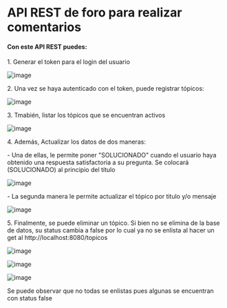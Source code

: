 <h1>API REST de foro para realizar comentarios</h1>
<h4>Con este API REST puedes:</h4>

<p>1. Generar el token para el login del usuario</p>

![image](https://github.com/user-attachments/assets/0b21089a-90d5-4484-8730-da57b7e752e1)






<p>2. Una vez se haya autenticado con el token, puede registrar tópicos: </p>

![image](https://github.com/user-attachments/assets/178dc343-fae3-414c-b7a4-08a860cbd8ba)








<p>3. Tmabién, listar los tópicos que se encuentran activos</p>

![image](https://github.com/user-attachments/assets/3f29239c-6cbb-4422-b5f5-5c1864f216b1)






<p>4. Además, Actualizar los datos de dos maneras:</p>
<p> - Una de ellas, le permite poner "SOLUCIONADO" cuando el usuario haya obtenido una respuesta satisfactoria a su pregunta. Se colocará (SOLUCIONADO) al principio del título</p>

![image](https://github.com/user-attachments/assets/b3144bee-6543-498b-821a-2e8d11fa7ca6)






<p> - La segunda manera le permite actualizar el tópico por titulo y/o mensaje</p>

![image](https://github.com/user-attachments/assets/8cc6bd27-1909-4e37-9acc-4163f10f7861)






<p>5. Finalmente, se puede eliminar un tópico. Si bien no se elimina de la base de datos, su status cambia a false por lo cual ya no se enlista al hacer un get al http://localhost:8080/topicos</p>

![image](https://github.com/user-attachments/assets/61deb026-1567-4e88-ae22-2aaad986e514)





![image](https://github.com/user-attachments/assets/9b822256-d9e9-409d-bf7c-1321be34c595)







![image](https://github.com/user-attachments/assets/b73c96cd-5b89-4e85-8d06-03fb7f1d339f)






<p>Se puede observar que no todas se enlistas pues algunas se encuentran con status false</p>




